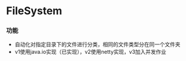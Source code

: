 # FileSystem

  
### 功能
- 自动化对指定目录下的文件进行分类，相同的文件类型分在同一个文件夹
- v1使用java.io实现（已实现），v2使用netty实现，v3加入并发作业
